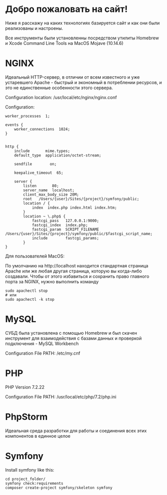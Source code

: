 # Добро пожаловать на сайт!

Ниже я расскажу на каких технологиях базируется сайт и как они были реализованы и настроены.

Все инструменты были установленны посредством утилиты Homebrew и Xcode Command Line Tools на MacOS Mojave (10.14.6)
# NGINX
Идеальный HTTP-сервер, в отличии от всем известного и уже устаревшего Apache - быстрый и экономный в потреблении ресурсов, и это не единственные особенности этого сервера.
 
Configuration location: /usr/local/etc/nginx/nginx.conf

Configuration:

    worker_processes  1;
    
    events {
        worker_connections  1024;
    }
    
    
    http {
        include       mime.types;
        default_type  application/octet-stream;
    
        sendfile        on;
        
        keepalive_timeout  65;
    
        server {
        	listen       80;
        	server_name  localhost;
        	client_max_body_size 20M;
        	root   /Users/{user}/Sites/{project}/symfony/public;
        	location / {
            	index  index.php index.html index.htm;
        	}
        	location ~ \.php$ {
            	fastcgi_pass   127.0.0.1:9000;
            	fastcgi_index  index.php;
            	fastcgi_param  SCRIPT_FILENAME /Users/{user}/Sites/{project}/symfony/public/$fastcgi_script_name;
            	include        fastcgi_params;
        	}
    }

Для пользователей MacOS:

По умолчанию на http://localhost находится стандартная страница Apache или же любая другая страница, которую вы когда-либо создавали. 
Чтобы от этого избавиться и сохранить право главного порта за NGINX, нужно выполнить команду 
    
    sudo apachectl stop
    # или
    sudo apachectl -k stop

# MySQL
СУБД была установлена с помощью Homebrew и был скачен инструмент для взаимодействия с базами данных и проверкой подключения - MySQL Workbench

Configuration File PATH: /etc/my.cnf

# PHP
PHP Version 7.2.22

Configuration File PATH: /usr/local/etc/php/7.2/php.ini

# PhpStorm
Идеальная среда разработки для работы и соединения всех этих компонентов в единное целое

# Symfony

Install symfony like this:
    
    cd project_folder/
    symfony check:requirements
    composer create-project symfony/skeleton symfony 
